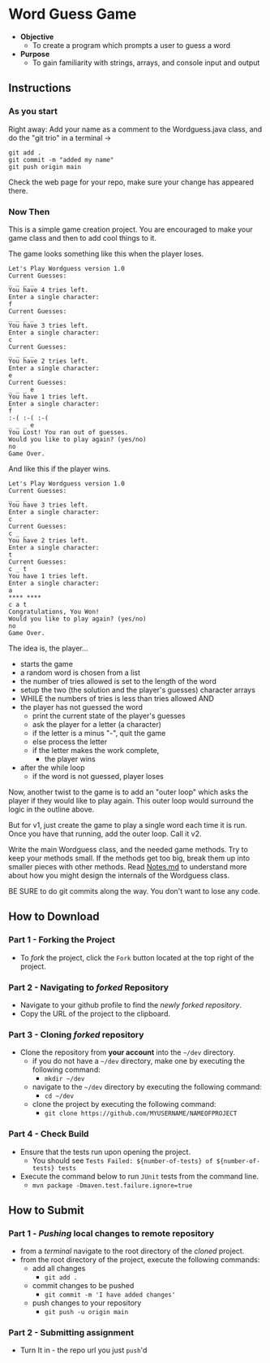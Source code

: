 # Word Guess Game

* **Objective**
    * To create a program which prompts a user to guess a word
* **Purpose**
    * To gain familiarity with strings, arrays, and console input and output


## Instructions

### As you start

Right away:
Add your name as a comment to the Wordguess.java class, and do the "git trio" in a terminal ->

```
git add .
git commit -m "added my name"
git push origin main
```

Check the web page for your repo, make sure your change has appeared there.

### Now Then

This is a simple game creation project. You are encouraged to make your game class and then to add cool things to it.

The game looks something like this when the player loses.

```
Let's Play Wordguess version 1.0
Current Guesses: 
_ _ _ _ 
You have 4 tries left.
Enter a single character: 
f
Current Guesses: 
_ _ _ _ 
You have 3 tries left.
Enter a single character: 
c
Current Guesses: 
_ _ _ _ 
You have 2 tries left.
Enter a single character: 
e
Current Guesses: 
_ _ _ e 
You have 1 tries left.
Enter a single character: 
f
:-( :-( :-(
_ _ _ e 
You Lost! You ran out of guesses.
Would you like to play again? (yes/no) 
no
Game Over.
```

And like this if the player wins.

```
Let's Play Wordguess version 1.0
Current Guesses: 
_ _ _ 
You have 3 tries left.
Enter a single character: 
c
Current Guesses: 
c _ _ 
You have 2 tries left.
Enter a single character: 
t
Current Guesses: 
c _ t 
You have 1 tries left.
Enter a single character: 
a
**** ****
c a t 
Congratulations, You Won!
Would you like to play again? (yes/no) 
no
Game Over.
```

The idea is, the player...

- starts the game
- a random word is chosen from a list
- the number of tries allowed is set to the length of the word
- setup the two (the solution and the player's guesses) character arrays
- WHILE the numbers of tries is less than tries allowed AND
- the player has not guessed the word
    - print the current state of the player's guesses
    - ask the player for a letter (a character)
    - if the letter is a minus "-", quit the game
    - else process the letter
    - if the letter makes the work complete,
        - the player wins
- after the while loop
    - if the word is not guessed, player loses

Now, another twist to the game is to add an "outer loop" which asks the player if they would like to play again. This outer loop would surround the logic in the outline above.

But for v1, just create the game to play a single word each time it is run.
Once you have that running, add the outer loop.
Call it v2.

Write the main Wordguess class, and the needed game methods.
Try to keep your methods small.
If the methods get too big, break them up into smaller pieces with other methods.
Read [Notes.md](./Notes.md) to understand more about how you might design the internals of the Wordguess class.

BE SURE to do git commits along the way.
You don't want to lose any code.




## How to Download

### Part 1 - Forking the Project
* To _fork_ the project, click the `Fork` button located at the top right of the project.


### Part 2 - Navigating to _forked_ Repository
* Navigate to your github profile to find the _newly forked repository_.
* Copy the URL of the project to the clipboard.

### Part 3 - Cloning _forked_ repository
* Clone the repository from **your account** into the `~/dev` directory.
    * if you do not have a `~/dev` directory, make one by executing the following command:
        * `mkdir ~/dev`
    * navigate to the `~/dev` directory by executing the following command:
        * `cd ~/dev`
    * clone the project by executing the following command:
        * `git clone https://github.com/MYUSERNAME/NAMEOFPROJECT`

### Part 4 - Check Build
* Ensure that the tests run upon opening the project.
    * You should see `Tests Failed: ${number-of-tests} of ${number-of-tests} tests`
* Execute the command below to run `JUnit` tests from the command line.
    * `mvn package -Dmaven.test.failure.ignore=true`







## How to Submit

### Part 1 -  _Pushing_ local changes to remote repository
* from a _terminal_ navigate to the root directory of the _cloned_ project.
* from the root directory of the project, execute the following commands:
    * add all changes
        * `git add .`
    * commit changes to be pushed
        * `git commit -m 'I have added changes'`
    * push changes to your repository
        * `git push -u origin main`

### Part 2 - Submitting assignment
* Turn It in - the repo url you just `push`'d
